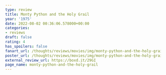 ```yaml
---
type: review
title: Monty Python and the Holy Grail
year: '1975'
date: 2022-08-02 00:36:06.578000+00:00
categories:
- reviews
draft: false
rating: 4
has_spoilers: false
fanart_url: /thoughts/reviews/movies/img/monty-python-and-the-holy-grail_fanart.png
poster_url: /thoughts/reviews/movies/img/monty-python-and-the-holy-grail_poster.png
external_review_url: https://boxd.it/29GI
page_name: monty-python-and-the-holy-grail
---
```


